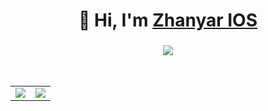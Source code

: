 <h1 align="center">👋 Hi, I'm <a href="https://www.snapchat.com/add/zhanyar_004" target="_blank"> Zhanyar IOS</a></h1>
<h3 align="center"> <img src="https://readme-typing-svg.herokuapp.com?color=0357F7&lines=Owner+Ado+VIP+Store+%3A)" /> </h3>

<table>
  <tr>
<td>
<a><img align="center" src="https://github-readme-stats.vercel.app/api?username=zhanyarios004gardi004&show_icons=true&include_all_commits=true&theme=buefy&hide_border=true" /></a>
</td>
<br>
<td>
<a href="https://github.com/zhanyarios004gardi004/zhanyarios004gardi004"><img align="center" src="https://github-readme-stats.vercel.app/api/top-langs/?username=zhanyarios004gardi004&layout=compact&theme=buefy&hide_border=true" /></a>
</td>
   </tr>
</table>

